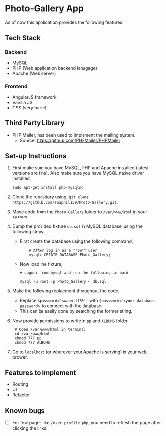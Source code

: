 # Photo-Gallery App

As of now this application provides the following features.

## Tech Stack

### Backend

- MySQL
- PHP (Web application backend lanugage)
- Apache (Web server)

### Frontend

- AngularJS framework
- Vanilla JS
- CSS (very basic)

## Third Party Library

- PHP Mailer, has been used to implement the mailing system.
  - Source: <https://github.com/PHPMailer/PHPMailer>

## Set-up Instructions

1. First make sure you have MySQL, PHP and Apache installed (latest versions
   are fine). Also make sure you have MySQL native driver installed,

   ```shell
   sudo apt-get install php-mysqlnd
   ```

2. Clone the repository using, `git clone https://github.com/swapnil159/Photo-Gallery.git`.

3. Move code from the `Photo-Gallery` folder to `/var/www/html` in your system.

4. Dump the provided fixture `db.sql` in MySQL database, using the following steps.

   - First create the database using the following command,

     ```shell
         # After log in as a "root" user
         mysql> CREATE DATABASE Photo_Gallery;
     ```

   - Now load the fixture,

     ```shell
     # Logout from mysql and run the following in bash

     mysql -u root -p Photo_Gallery < db.sql

     ```

5. Make the following replacment throughout the code,

   - Replace `$password='swapnil159';` with `$password='<your database password>;`to connect with the database.
   - This can be easily done by searching the former string.

6. Now provide permissions to write in `pp` and `ALBUMS` folder.

   ```shell
    # Open /var/www/html in terminal
    cd /var/www/html
    chmod 777 pp
    chmod 777 ALBUMS
   ```

7. Go to `localhost` (or wherever your Apache is serving) in your web brower.

## Features to implement

- Routing
- UI
- Refactor

## Known bugs

- [ ] For few pages like `/user_profile.php`, you need to refresh the page after clicking the links.
